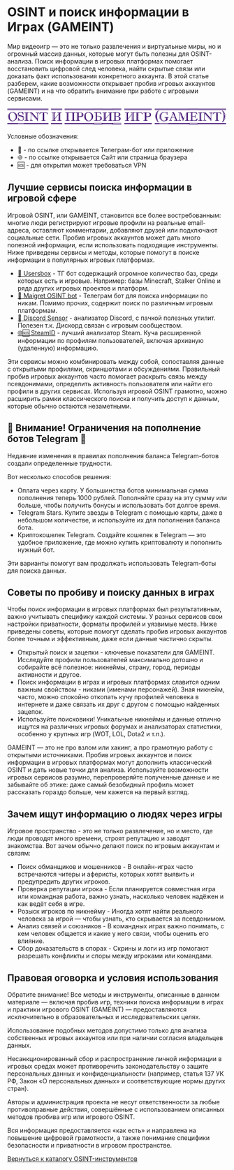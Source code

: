 # OSINT и поиск информации в Играх (GAMEINT)
Мир видеоигр — это не только развлечения и виртуальные миры, но и огромный массив данных, которые могут быть полезны для OSINT-анализа. Поиск информации в игровых платформах помогает восстановить цифровой след человека, найти скрытые связи или доказать факт использования конкретного аккаунта. В этой статье разберем, какие возможности открывает пробив игровых аккаунтов (GAMEINT) и на что обратить внимание при работе с игровыми сервисами.

![OSINT и пробив Игр (GAMEINT)](OSINT%20и%20пробив%20Игр%20(GAMEINT).jpg)

Условные обозначения:
* 📲 - по ссылке открывается Телеграм-бот или приложение
* 🌐 - по ссылке открывается Сайт или страница браузера
* 🆘 - для открытия может требоваться VPN

## Лучшие сервисы поиска информации в игровой сфере
Игровой OSINT, или GAMEINT, становится все более востребованным: многие люди регистрируют игровые профили на реальные email-адреса, оставляют комментарии, добавляют друзей или подключают социальные сети. Пробив игровых аккаунтов может дать много полезной информации, если использовать подходящие инструменты. Ниже приведены сервисы и методы, которые помогут в поиске информации в популярных игровых платформах.

* [📲 Usersbox](https://t.me/Yupes_bot?start=NDA2ODQwMTU5) - ТГ бот содержащий огромное количество баз, среди которых есть и игровые. Например: базы Minecraft, Stalker Online и ряда других игровых проектов и платформ.
* [📲 Maigret OSINT bot](https://t.me/osint_maigret_bot) - Телеграм бот для поиска информации по никам. Помимо прочих, содержит поиск по различным игровым платформам.
* [📲 Discord Sensor](https://t.me/discordsensorbot?start=kentId406840159) - анализатор Discord, с пачкой полезных утилит. Полезен т.к. Дискорд связан с игровым сообществом.
* [🌐🆘 SteamID](https://steamid.uk/) - лучший анализатор Steam. Куча расширенной информации по профилям пользователей, включая архивную (удаленную) информацию.

Эти сервисы можно комбинировать между собой, сопоставляя данные с открытыми профилями, скриншотами и обсуждениями. Правильный пробив игровых аккаунтов часто помогает раскрыть связь между псевдонимами, определить активность пользователя или найти его профили в других сервисах. Используя игровой OSINT грамотно, можно расширить рамки классического поиска и получить доступ к данным, которые обычно остаются незаметными.

## 🚨 Внимание! Ограничения на пополнение ботов Telegram 🚨
Недавние изменения в правилах пополнения баланса Telegram-ботов создали определенные трудности.

Вот несколько способов решения:
* Оплата через карту. У большинства ботов минимальная сумма пополнения теперь 1000 рублей. Пополняйте сразу на эту сумму или больше, чтобы получить бонусы и использовать бот долгое время.
* Telegram Stars. Купите звезды в Telegram с помощью карты, даже в небольшом количестве, и используйте их для пополнения баланса бота.
* Криптокошелек Telegram. Создайте кошелек в Telegram — это удобное приложение, где можно купить криптовалюту и пополнить нужный бот.

Эти варианты помогут вам продолжать использовать Telegram-боты для поиска данных.

## Советы по пробиву и поиску данных в играх
Чтобы поиск информации в игровых платформах был результативным, важно учитывать специфику каждой системы. У разных сервисов свои настройки приватности, форматы профилей и уязвимые места. Ниже приведены советы, которые помогут сделать пробив игровых аккаунтов более точным и эффективным, даже если данные частично скрыты.

* Открытый поиск и зацепки - ключевые показатели для GAMEINT. Исследуйте профили пользователей максимально дотошно и собирайте всё полезное: никнеймы, страну, город, периоды активности и другое.
* Поиск информации в играх и игровых платформах славится одним важным свойством - никами (именами персонажей). Зная никнейм, часто, можно спокойно откопать кучу профилей человека в интернете и даже связать их друг с другом с помощью найденных зацепок.
* Используйте поисковики! Уникальные никнеймы и данные отлично ищутся на различных игровых форумах и анализаторах статистики, особенно у крупных игр (WOT, LOL, Dota2 и т.п.).

GAMEINT — это не про взлом или хакинг, а про грамотную работу с открытыми источниками. Пробив игровых аккаунтов и поиск информации в игровых платформах могут дополнить классический OSINT и дать новые точки для анализа. Используйте возможности игровых сервисов разумно, перепроверяйте полученные данные и не забывайте об этике: даже самый безобидный профиль может рассказать гораздо больше, чем кажется на первый взгляд.

## Зачем ищут информацию о людях через игры
Игровое пространство - это не только развлечение, но и место, где люди проводят много времени, строят репутацию и заводят знакомства. Вот зачем обычно делают поиск по игровым аккаунтам и связям:
* Поиск обманщиков и мошенников - В онлайн-играх часто встречаются читеры и аферисты, которых хотят выявить и предупредить других игроков.
* Проверка репутации игрока - Если планируется совместная игра или командная работа, важно узнать, насколько человек надёжен и как ведёт себя в игре.
* Розыск игроков по никнейму - Иногда хотят найти реального человека за игрой — чтобы узнать, кто скрывается за псевдонимом.
* Анализ связей и союзников - В командных играх важно понимать, с кем человек общается и какие у него связи, чтобы оценить его влияние.
* Сбор доказательств в спорах - Скрины и логи из игр помогают разрешать конфликты и споры между игроками или командами.

## Правовая оговорка и условия использования
Обратите внимание! Все методы и инструменты, описанные в данном материале — включая пробив игр, техники поиска информации в играх и практики игрового OSINT (GAMEINT) — предоставляются исключительно в образовательных и исследовательских целях.

Использование подобных методов допустимо только для анализа собственных игровых аккаунтов или при наличии согласия владельцев данных.

Несанкционированный сбор и распространение личной информации в игровых средах может противоречить законодательству о защите персональных данных и конфиденциальности (например, статья 137 УК РФ, Закон «О персональных данных» и соответствующие нормы других стран).

Авторы и администрация проекта не несут ответственности за любые противоправные действия, совершённые с использованием описанных методов пробива игр или игрового OSINT.

Вся информация предоставляется «как есть» и направлена на повышение цифровой грамотности, а также понимание специфики безопасности и приватности в игровом пространстве.

[Вернуться к каталогу OSINT-инструментов](https://github.com/OSINT-searcher/probiv_i_OSINT_instrumenti)
